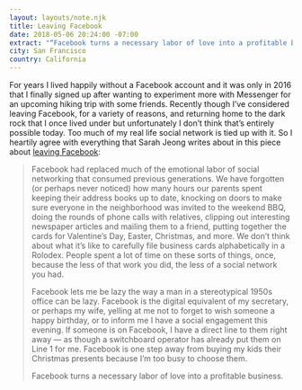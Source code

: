 ```yaml
---
layout: layouts/note.njk
title: Leaving Facebook
date: 2018-05-06 20:24:00 -07:00
extract: "“Facebook turns a necessary labor of love into a profitable business.”"
city: San Francisco
country: California
---
```


For years I lived happily without a Facebook account and it was only in 2016 that I finally signed up after wanting to experiment more with Messenger for an upcoming hiking trip with some friends. Recently though I’ve considered leaving Facebook, for a variety of reasons, and returning home to the dark rock that I once lived under but unfortunately I don’t think that’s entirely possible today. Too much of my real life social network is tied up with it. So I heartily agree with everything that Sarah Jeong writes about in this piece about [leaving Facebook](https://www.theverge.com/2018/4/28/17293056/facebook-deletefacebook-social-network-monopoly):

> Facebook had replaced much of the emotional labor of social networking that consumed previous generations. We have forgotten (or perhaps never noticed) how many hours our parents spent keeping their address books up to date, knocking on doors to make sure everyone in the neighborhood was invited to the weekend BBQ, doing the rounds of phone calls with relatives, clipping out interesting newspaper articles and mailing them to a friend, putting together the cards for Valentine’s Day, Easter, Christmas, and more. We don’t think about what it’s like to carefully file business cards alphabetically in a Rolodex. People spent a lot of time on these sorts of things, once, because the less of that work you did, the less of a social network you had.
>
> Facebook lets me be lazy the way a man in a stereotypical 1950s office can be lazy. Facebook is the digital equivalent of my secretary, or perhaps my wife, yelling at me not to forget to wish someone a happy birthday, or to inform me I have a social engagement this evening. If someone is on Facebook, I have a direct line to them right away — as though a switchboard operator has already put them on Line 1 for me. Facebook is one step away from buying my kids their Christmas presents because I’m too busy to choose them.
>
> Facebook turns a necessary labor of love into a profitable business.
